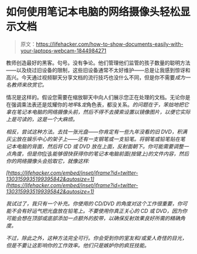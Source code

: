 # 如何使用笔记本电脑的网络摄像头轻松显示文档

> 原文：<https://lifehacker.com/how-to-show-documents-easily-with-your-laptops-webcam-1844984271>

教师创造最好的黑客。句号。没有争论。他们管理他们监管的孩子数量的聪明方法——以及绕过旧设备的限制，这些旧设备通常不太好维护——总是让我感到惊讶和高兴。今天通过视频聊天分享文档的流行技巧也没什么不同，但是你不需要*成为一名教师来欣赏它。*



情况是这样的。假设您需要在缩放聊天中向人们展示您正在处理的文档。无论你是在强调乘法表还是炫耀你的*地牢&龙*角色表，都没关系。*的问题在于，笨拙地把它拿在笔记本电脑的网络摄像头前，然后不得不去摸索设置以镜像图片，以便它实际上是可读的，这是一个大麻烦。*

*相反，尝试这种方法。去找一张光盘——你肯定有一些九年没看的旧 DVD，积满灰尘放在娱乐中心的架子上——还有一支钢笔或一支铅笔。将钢笔或铅笔贴在笔记本电脑的背面，然后将 CD 或 DVD 放在上面，反射面朝下。你可能需要调整一点角度，但是你*应该*能够很快获得你的笔记本电脑前面(按键上)的文件内容，然后你的网络摄像头会拾取它，就像这样:*

 *[https://lifehacker.com/embed/inset/iframe?id=twitter-1303159935199395842&autosize=1](https://lifehacker.com/embed/inset/iframe?id=twitter-1303159935199395842&autosize=1)* 

*我试过了，我只有一个补充。你使用的 CD/DVD 的角度对这个工作很重要，你可能不会有好运气把光盘放在铅笔上。不要使用你真正关心的 CD 或 DVD，因为你可能会想在顶部或底部添加一点额外的胶带，以确保反射效果良好所需的精确角度。*

*不过，除此之外，这种方法完全可行。你会受到你的室友和/或爱人奇怪的目光，但是不要让这影响你的工作效率。他们只是嫉妒你的疯狂技能。*